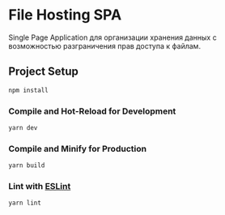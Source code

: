 # File Hosting SPA

Single Page Application для организации хранения данных с возможностью разграничения прав доступа к файлам.

## Project Setup

```sh
npm install
```

### Compile and Hot-Reload for Development

```sh
yarn dev
```

### Compile and Minify for Production

```sh
yarn build
```

### Lint with [ESLint](https://eslint.org/)

```sh
yarn lint
```
